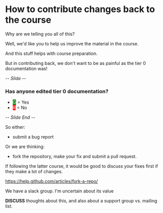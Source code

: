 # How to contribute changes back to the course

Why are we telling you all of this?

Well, we'd like you to help us improve the material in the course.

And this stuff helps with course preparation.

But in contributing back, we don't want to be as painful as the tier 0 documentation was!

-- *Slide* --

### Has anyone edited tier 0 documentation?

* <span style="color:white;background:green">G</span> = Yes
* <span style="color:white;background:red">R</span> = No

-- *Slide End* --

So either:

* submit a bug report

Or we are thinking:

* fork the repository, make your fix and submit a pull request.

If following the latter course, it would be good to discuss your fixes first if they make a lot of changes.

https://help.github.com/articles/fork-a-repo/

We have a slack group. I'm uncertain about its value

**DISCUSS** thoughts about this, and also about a support group vs. mailing list.
